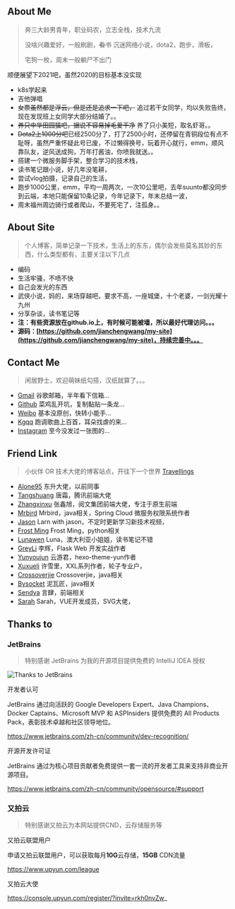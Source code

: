 ## About Me
>
> 奔三大龄男青年，职业码农，立志全栈，技术九流
>
> 没啥兴趣爱好，一般刷剧，~~看书~~ 沉迷网络小说，dota2，跑步，滑板，
>
> 宅狗一枚，周末一般躺尸不出门 

顺便展望下2021吧，虽然2020的目标基本没实现

- k8s学起来
- 吉他弹唱
- ~~女票虽然都是浮云，但是还是追求一下吧，~~ 追过若干女同学，均以失败告终，现在发现班上女同学大部分结婚了。。
- ~~养只中华田园猫吧，据说不容易掉毛爱干净~~ 养了只小美短，取名虾哥。。
- ~~Dota2上1000分吧~~已经2500分了，打了2500小时，还停留在青铜段位有点不耻呀，虽然严重怀疑此号已废，不过懒得换号，玩着开心就行，emm，顺风靠队友，逆风送成狗，万年打酱油，你喷我就送。。
- 搭建一个微服务脚手架，整合学习的技术栈，
- 读书笔记跟小说，好几年没笔耕，
- 尝试vlog拍摄，记录自己的生活，
- 跑步1000公里，emm，平均一周两次，一次10公里吧，去年suunto都没同步到云端，本地只能保留10条记录，今年记录下，年末总结一波，
- 周末福州周边骑行或者爬山，不要死宅了，注孤身。。

## About Site
>
> 个人博客，简单记录一下技术，生活上的东东，偶尔会发些莫名其妙的东西，什么类型都有，主要关注以下几点

- 编码
- 生活牢骚，不喷不快
- 自己会发光的东西
- 武侠小说，妈的，来场穿越吧，要求不高，一座城堡，十个老婆，一剑光耀十九州
- 分享杂谈，读书笔记等
- **注：有些资源放在github.io上，有时候可能被墙，所以最好代理访问。。。**
- **源码：[https://github.com/jianchengwang/my-site](https://github.com/jianchengwang/my-site)，持续完善中。。。**

## Contact Me
>
> 闲居野士，欢迎萌妹纸勾搭，汉纸就算了。。。

- [Gmail](mail:jianchengwang80@gmail.com) 谷歌邮箱，半年看下信箱...
- [Github](https://github.com/jianchengwang) 菜鸡乱开坑，复制黏贴一条龙...
- [Weibo](https://https://weibo.com/u/2894870322) 基本没原创，快转小能手...
- [Kgqq](https://kg.qq.com/node/personal?uid=60959f8c272d308233) 跑调歌曲上百首，耳朵找虐的来...
- [Instagram](https://www.instagram.com/jiancheng_wang_/) 至今没发过一张图的...

## Friend Link
>
> 小伙伴 OR 技术大佬的博客站点，开往下一个世界 [Travellings](https://travellings.now.sh/)

- [Alone95](https://alone95.cn/) 东升大佬，以前同事
- [Tangshuang](https://www.tangshuang.net/) 唐霜，腾讯前端大佬
- [Zhangxinxu](https://www.zhangxinxu.com/) 张鑫旭，阅文集团前端大佬，专注于原生前端
- [Mrbird](https://mrbird.cc/) Mrbird，java相关，Spring Cloud 微服务权限系统作者
- [Jason](https://www.learnwithjason.dev/) Larn with jason，不定时更新学习新技术视频，
- [Frost Ming](https://frostming.com/) Frost Ming，python相关
- [Lunawen](https://blog.lunawen.com/) Luna，澳大利亚小姐姐，读书笔记不错
- [GreyLi](https://greyli.com/) 李辉，Flask Web 开发实战作者
- [Yunyoujun](https://www.yunyoujun.cn) 云游君，hexo-theme-yun作者
- [Xuxueli](https://www.xuxueli.com/) 许雪里，XXL系列作者，轮子专业户，
- [Crossoverjie](https://crossoverjie.top/) Crossoverjie，java相关
- [Bysocket](https://www.bysocket.com/) 泥瓦匠，java相关
- [Sendya](https://sendya.me/) 言肆，前端相关
- [Sarah](https://sarah.dev/) Sarah，VUE开发成员，SVG大佬，

## Thanks to
### JetBrains
>
> 特别感谢 JetBrains 为我的开源项目提供免费的 IntelliJ IDEA 授权

![Thanks to JetBrains](https://blog.res.jianchengwang.info/thanks-to-jetbrains.png)

开发者认可

JetBrains 通过向活跃的 Google Developers Expert、Java Champions、Docker Captains、Microsoft MVP 和 ASPInsiders 提供免费的 All Products Pack，表彰技术卓越和社区领导地位。

https://www.jetbrains.com/zh-cn/community/dev-recognition/

开源开发许可证

JetBrains 通过为核心项目贡献者免费提供一套一流的开发者工具来支持非商业开源项目。

https://www.jetbrains.com/zh-cn/community/opensource/#support

### 又拍云
>
> 特别感谢又拍云为本网站提供CND，云存储服务等


又拍云联盟用户

申请又拍云联盟用户，可以获取每月**10G**云存储，**15GB** CDN流量

https://www.upyun.com/league

又拍云大使

https://console.upyun.com/register/?invite=rkh0nvZw_
